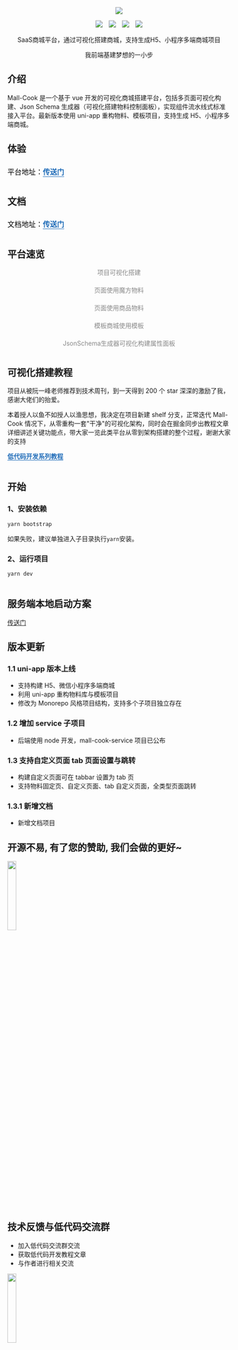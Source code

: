 <!--
 * @Description: What's this for
 * @Autor: WangYuan
 * @Date: 2021-12-20 14:20:57
 * @LastEditors: June
 * @LastEditTime: 2023-12-02 10:59:24
-->
<!-- [English](./README.md) | 简体中文  -->

<p align="center">
  <img src="./static/logo.jpg" />
</p> 
<p align="center">
 <img style='margin:0 5px' src='https://badgen.net/github/stars/wangyuan389/mall-cook'>
 <img style='margin:0 5px' src='https://badgen.net/github/forks/wangyuan389/mall-cook'>
 <img style='margin:0 5px' src='https://img.shields.io/badge/version-1.1.1-686480.svg'>
 <img style='margin:0 5px' src='https://img.shields.io/badge/code%20style-standard-7986d0.svg'>
</p>

<p align="center">
  SaaS商城平台，通过可视化搭建商城，支持生成H5、小程序多端商城项目
</p>

<p align="center">
  我前端基建梦想的一小步
</p>

## 介绍

Mall-Cook 是一个基于 vue 开发的可视化商城搭建平台，包括多页面可视化构建、Json Schema 生成器（可视化搭建物料控制面板），实现组件流水线式标准接入平台。最新版本使用 uni-app 重构物料、模板项目，支持生成 H5、小程序多端商城。

## 体验

<p data-tool="mdnice编辑器" style="font-size: 16px; padding-top: 8px; padding-bottom: 8px; margin: 0; line-height: 26px; color: black;">平台地址：<a href="http://www.sunmao-design.top" style="text-decoration: none; color: #1e6bb8; word-wrap: break-word; font-weight: bold; border-bottom: 1px solid #1e6bb8;">传送门</a></p>

## 文档
<p data-tool="mdnice编辑器" style="font-size: 16px; padding-top: 8px; padding-bottom: 8px; margin: 0; line-height: 26px; color: black;">文档地址：<a href="http://110.41.150.71:7000/" style="text-decoration: none; color: #1e6bb8; word-wrap: break-word; font-weight: bold; border-bottom: 1px solid #1e6bb8;">传送门</a></p>

## 平台速览
<figcaption style="margin-top: 10px;margin-bottom: 10px; text-align: center; color: #888; font-size: 14px;">项目可视化搭建</figcaption>
<img src="./static/MallCook-Build.gif" alt style="display: block; margin: 0 auto; max-width: 100%;">

<figcaption style="margin-top: 10px;margin-bottom: 10px; text-align: center; color: #888; font-size: 14px;">页面使用魔方物料</figcaption>
<img src="./static/MallCook-Cube.gif" alt style="display: block; margin: 0 auto; max-width: 100%;">

<figcaption style="margin-top: 10px;margin-bottom: 10px; text-align: center; color: #888; font-size: 14px;">页面使用商品物料</figcaption>
<img src="./static/MallCook-Goods.gif" alt style="display: block; margin: 0 auto; max-width: 100%;">

<figcaption style="margin-top: 10px;margin-bottom: 10px; text-align: center; color: #888; font-size: 14px;">模板商城使用模板</figcaption>
<img src="./static/MallCook-Model.gif" alt style="display: block; margin: 0 auto; max-width: 100%;">

<figcaption style="margin-top: 10px;margin-bottom: 10px; text-align: center; color: #888; font-size: 14px;">JsonSchema生成器可视化构建属性面板</figcaption>
<img src="./static/MallCook-Schema.gif" alt style="display: block; margin: 0 auto; max-width: 100%;">

## 可视化搭建教程

项目从被阮一峰老师推荐到技术周刊，到一天得到 200 个 star 深深的激励了我，感谢大佬们的抬爱。

本着授人以鱼不如授人以渔思想，我决定在项目新建 shelf 分支，正常迭代 Mall-Cook 情况下，从零重构一套"干净"的可视化架构，同时会在掘金同步出教程文章详细讲述关键功能点，带大家一览此类平台从零到架构搭建的整个过程，谢谢大家的支持

<a href="http://110.41.150.71:8090/img/1667354929405.png" style="text-decoration: none; color: #1e6bb8; word-wrap: break-word; font-weight: bold; border-bottom: 1px solid #1e6bb8;">低代码开发系列教程</a>

<img src="https://p9-juejin.byteimg.com/tos-cn-i-k3u1fbpfcp/7bf42b58cd14458c8f9d2e9dd7e1e7c2~tplv-k3u1fbpfcp-watermark.image" alt style="display: block; margin: 0 auto; max-width: 100%;">

## 开始

### 1、安装依赖

```bash
yarn bootstrap
```

如果失败，建议单独进入子目录执行`yarn`安装。

### 2、运行项目

```bash
yarn dev
```
<img src="./static/MallCook-Start.png" alt style="display: block;">

## 服务端本地启动方案
 [传送门](./packages/mall-cook-service/README.md)

## 版本更新
 ### 1.1 uni-app 版本上线

- 支持构建 H5、微信小程序多端商城
- 利用 uni-app 重构物料库与模板项目
- 修改为 Monorepo 风格项目结构，支持多个子项目独立存在

### 1.2 增加 service 子项目

- 后端使用 node 开发，mall-cook-service 项目已公布

### 1.3 支持自定义页面 tab 页面设置与跳转

- 构建自定义页面可在 tabbar 设置为 tab 页
- 支持物料固定页、自定义页面、tab 自定义页面，全类型页面跳转

### 1.3.1 新增文档

- 新增文档项目

## 开源不易, 有了您的赞助, 我们会做的更好~

  <img src="./static/donate.jpg" alt style="width: 20%;">

## 技术反馈与低代码交流群

- 加入低代码交流群交流
- 获取低代码开发教程文章
- 与作者进行相关交流

<img src="./static/official.png" alt style="width: 20%;">
